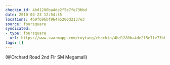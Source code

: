 ```yaml
---
checkin_id: 4bd1280ba4de2f5e7fe73bbd
date: 2010-04-23 12:54:35
locations: 4b9f696bf964a5200d2137e3
source: foursquare
syndicated:
- type: foursquare
  url: https://www.swarmapp.com/roytang/checkin/4bd1280ba4de2f5e7fe73bbd
tags: []
---
```


 (@Orchard Road 2nd Flr SM Megamall)